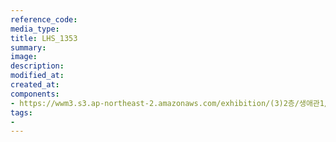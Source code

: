 ```yaml
---
reference_code:
media_type:
title: LHS_1353
summary:
image:
description:
modified_at:
created_at:
components:
- https://wwm3.s3.ap-northeast-2.amazonaws.com/exhibition/(3)2층/생애관1/LHS_1353.jpg
tags:
-
---
```

